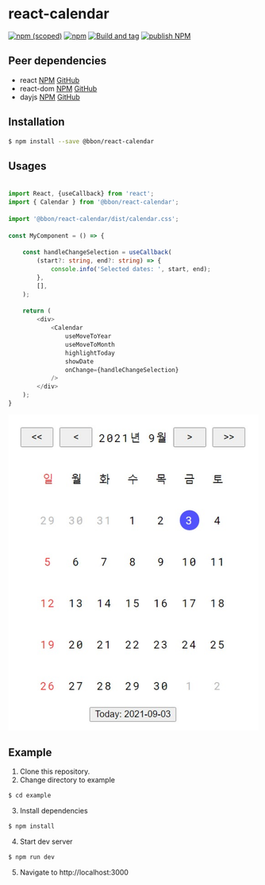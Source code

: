 # react-calendar

[![npm (scoped)](https://img.shields.io/npm/v/@bbon/react-calendar)](https://www.npmjs.com/package/@bbon/react-calendar) [![npm](https://img.shields.io/npm/dt/@bbon/react-calendar)](https://www.npmjs.com/package/@bbon/react-calendar) [![Build and tag](https://github.com/bbonkr/react-calendar/actions/workflows/build-and-tag.yml/badge.svg)](https://github.com/bbonkr/react-calendar/actions/workflows/build-and-tag.yml) [![publish NPM](https://github.com/bbonkr/react-calendar/actions/workflows/publish-npm.yml/badge.svg)](https://github.com/bbonkr/react-calendar/actions/workflows/publish-npm.yml)

## Peer dependencies

* react [NPM](https://www.npmjs.com/package/react) [GitHub](https://github.com/facebook/react)
* react-dom [NPM](https://www.npmjs.com/package/react-dom) [GitHub](https://github.com/facebook/react)
* dayjs [NPM](https://www.npmjs.com/package/dayjs) [GitHub](https://github.com/iamkun/dayjs)

## Installation

```bash
$ npm install --save @bbon/react-calendar
```

## Usages

```typescript

import React, {useCallback} from 'react';
import { Calendar } from '@bbon/react-calendar';

import '@bbon/react-calendar/dist/calendar.css';

const MyComponent = () => {

    const handleChangeSelection = useCallback(
        (start?: string, end?: string) => {
            console.info('Selected dates: ', start, end);
        },
        [],
    );

    return (
        <div>
            <Calendar
                useMoveToYear
                useMoveToMonth
                highlightToday
                showDate
                onChange={handleChangeSelection}
            />
        </div>
    );
}
```

![example](./assets/example-001.jpeg)


## Example

1. Clone this repository.
2. Change directory to example

```bash
$ cd example
```

3. Install dependencies

```bash
$ npm install
```

4. Start dev server

```bash
$ npm run dev
```

5. Navigate to http://localhost:3000